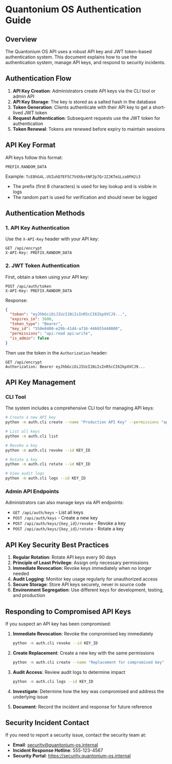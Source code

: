 # Quantonium OS Authentication Guide

## Overview

The Quantonium OS API uses a robust API key and JWT token-based authentication system. This document explains how to use the authentication system, manage API keys, and respond to security incidents.

## Authentication Flow

1. **API Key Creation**: Administrators create API keys via the CLI tool or admin API
2. **API Key Storage**: The key is stored as a salted hash in the database
3. **Token Generation**: Clients authenticate with their API key to get a short-lived JWT token
4. **Request Authentication**: Subsequent requests use the JWT token for authentication
5. **Token Renewal**: Tokens are renewed before expiry to maintain sessions

## API Key Format

API keys follow this format:

```
PREFIX.RANDOM_DATA
```

Example: `TcE8hG4L.UVZuhD7EF5C7VdXbvtNF2p7QrJZJKTm1Lza0FH2i3`

- The prefix (first 8 characters) is used for key lookup and is visible in logs
- The random part is used for verification and should never be logged

## Authentication Methods

### 1. API Key Authentication

Use the `X-API-Key` header with your API key:

```http
GET /api/encrypt
X-API-Key: PREFIX.RANDOM_DATA
```

### 2. JWT Token Authentication

First, obtain a token using your API key:

```http
POST /api/auth/token
X-API-Key: PREFIX.RANDOM_DATA
```

Response:

```json
{
  "token": "eyJhbGciOiJIUzI1NiIsInR5cCI6IkpXVCJ9...",
  "expires_in": 3600,
  "token_type": "Bearer",
  "key_id": "550e8400-e29b-41d4-a716-446655440000",
  "permissions": "api:read api:write",
  "is_admin": false
}
```

Then use the token in the `Authorization` header:

```http
GET /api/encrypt
Authorization: Bearer eyJhbGciOiJIUzI1NiIsInR5cCI6IkpXVCJ9...
```

## API Key Management

### CLI Tool

The system includes a comprehensive CLI tool for managing API keys:

```bash
# Create a new API key
python -m auth.cli create --name "Production API Key" --permissions "api:read api:write"

# List all keys
python -m auth.cli list

# Revoke a key
python -m auth.cli revoke --id KEY_ID

# Rotate a key
python -m auth.cli rotate --id KEY_ID

# View audit logs
python -m auth.cli logs --id KEY_ID
```

### Admin API Endpoints

Administrators can also manage keys via API endpoints:

- `GET /api/auth/keys` - List all keys
- `POST /api/auth/keys` - Create a new key
- `POST /api/auth/keys/{key_id}/revoke` - Revoke a key
- `POST /api/auth/keys/{key_id}/rotate` - Rotate a key

## API Key Security Best Practices

1. **Regular Rotation**: Rotate API keys every 90 days
2. **Principle of Least Privilege**: Assign only necessary permissions
3. **Immediate Revocation**: Revoke keys immediately when no longer needed
4. **Audit Logging**: Monitor key usage regularly for unauthorized access
5. **Secure Storage**: Store API keys securely, never in source code
6. **Environment Segregation**: Use different keys for development, testing, and production

## Responding to Compromised API Keys

If you suspect an API key has been compromised:

1. **Immediate Revocation**: Revoke the compromised key immediately
   ```bash
   python -m auth.cli revoke --id KEY_ID
   ```

2. **Create Replacement**: Create a new key with the same permissions
   ```bash
   python -m auth.cli create --name "Replacement for compromised key" --permissions "api:read api:write"
   ```

3. **Audit Access**: Review audit logs to determine impact
   ```bash
   python -m auth.cli logs --id KEY_ID
   ```

4. **Investigate**: Determine how the key was compromised and address the underlying issue

5. **Document**: Record the incident and response for future reference

## Security Incident Contact

If you need to report a security issue, contact the security team at:

- **Email**: security@quantonium-os.internal
- **Incident Response Hotline**: 555-123-4567
- **Security Portal**: https://security.quantonium-os.internal